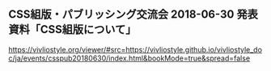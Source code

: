 ## CSS組版・パブリッシング交流会 2018-06-30 発表資料「CSS組版について」

https://vivliostyle.org/viewer/#src=https://vivliostyle.github.io/vivliostyle_doc/ja/events/csspub20180630/index.html&bookMode=true&spread=false
